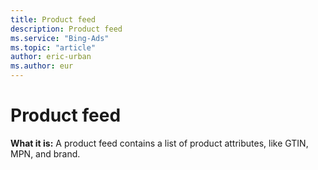 ```yaml
---
title: Product feed
description: Product feed
ms.service: "Bing-Ads"
ms.topic: "article"
author: eric-urban
ms.author: eur
---
```


# Product feed

**What it is:**  A product feed contains a list of product attributes, like GTIN, MPN, and brand.


